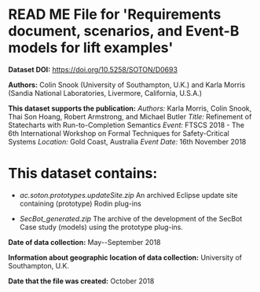 READ ME File for 'Requirements document, scenarios, and Event-B models for lift examples'
=========================================================================================

**Dataset DOI:**  https://doi.org/10.5258/SOTON/D0693

**Authors:** Colin Snook (University of Southampton, U.K.) and Karla Morris (Sandia National Laboratories, Livermore, California, U.S.A.)

**This dataset supports the publication:**
*Authors:* Karla Morris, Colin Snook, Thai Son Hoang, Robert Armstrong, and Michael Butler
*Title:* Refinement of Statecharts with Run-to-Completion Semantics
*Event:* FTSCS 2018 - The 6th International Workshop on Formal Techniques for Safety-Critical Systems 
*Location:* Gold Coast, Australia
*Event Date:* 16th November 2018

This dataset contains:
======================
- *ac.soton.prototypes.updateSite.zip* An archived Eclipse update site containing (prototype) Rodin plug-ins

- *SecBot_generated.zip* The archive of the development of the SecBot Case study (models) using the prototype plug-ins.

**Date of data collection:** May--September 2018

**Information about geographic location of data collection:** University of Southampton, U.K.

**Date that the file was created:** October 2018
